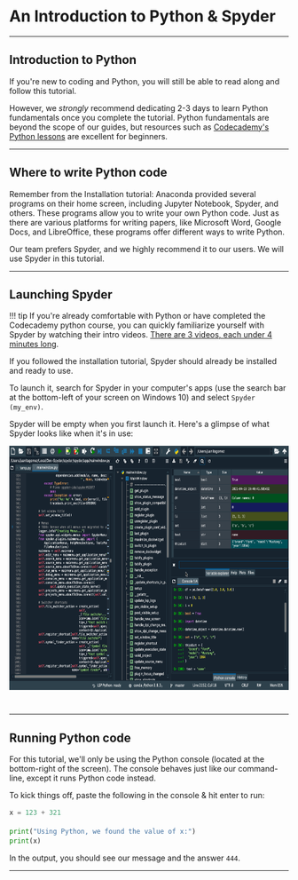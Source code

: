 # An Introduction to Python & Spyder

----------------------------------------------------------------------

## Introduction to Python

If you're new to coding and Python, you will still be able to read along and follow this tutorial.

However, we *strongly* recommend dedicating 2-3 days to learn Python fundamentals once you complete the tutorial. Python fundamentals are beyond the scope of our guides, but resources such as [Codecademy's Python lessons](https://www.codecademy.com/learn/learn-python-3) are excellent for beginners.

----------------------------------------------------------------------

## Where to write Python code

Remember from the Installation tutorial: Anaconda provided several programs on their home screen, including Jupyter Notebook, Spyder, and others. These programs allow you to write your own Python code. Just as there are various platforms for writing papers, like Microsoft Word, Google Docs, and LibreOffice, these programs offer different ways to write Python. 

Our team prefers Spyder, and we highly recommend it to our users. We will use Spyder in this tutorial.

----------------------------------------------------------------------

## Launching Spyder

!!! tip 
    If you're already comfortable with Python or have completed the Codecademy python course, you can quickly familiarize yourself with Spyder by watching their intro videos. [There are 3 videos, each under 4 minutes long](https://docs.spyder-ide.org/current/videos/first-steps-with-spyder.html).

If you followed the installation tutorial, Spyder should already be installed and ready to use. 

To launch it, search for Spyder in your computer's apps (use the search bar at the bottom-left of your screen on Windows 10) and select `Spyder (my_env)`. 

Spyder will be empty when you first launch it. Here's a glimpse of what Spyder looks like when it's in use:

<!-- This is an image of the Spyder IDE -->
<p align="center" style="margin-bottom:40px;">
<img src="https://raw.githubusercontent.com/spyder-ide/spyder/5.x/img_src/screenshot.png"  height=440 style="max-height: 440px;">
</p>

----------------------------------------------------------------------

## Running Python code

For this tutorial, we'll only be using the Python console (located at the bottom-right of the screen). The console behaves just like our command-line, except it runs Python code instead.

To kick things off, paste the following in the console & hit enter to run:
``` python
x = 123 + 321

print("Using Python, we found the value of x:")
print(x)
```

In the output, you should see our message and the answer `444`.

----------------------------------------------------------------------